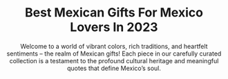 ---
layout: post
title: Best Mexican Gifts For Mexico Lovers In 2023
subtitle: Welcome to a world of vibrant colors, rich traditions, and heartfelt sentiments – the realm of Mexican gifts! Each piece in our carefully curated collection is a testament to the profound cultural heritage and meaningful quotes that define Mexico’s soul.
header-img: "img/post/2023/09/copied/mexican-gifts.jpg"
header-style: text
permalink: "/mexican-gifts/"
catalog: true
tags:
  - Recipients 
  - Men
---      
